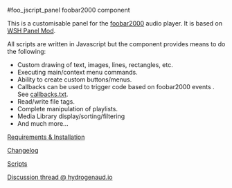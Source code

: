 #foo_jscript_panel
foobar2000 component

This is a customisable panel for the [foobar2000](https://www.foobar2000.org) audio player. It is based on [WSH Panel Mod](https://code.google.com/p/foo-wsh-panel-mod/).

All scripts are written in Javascript but the component provides means to do the following:

* Custom drawing of text, images, lines, rectangles, etc.
* Executing main/context menu commands.
* Ability to create custom buttons/menus.
* Callbacks can be used to trigger code based on foobar2000 events . See [callbacks.txt](https://raw.githubusercontent.com/19379/foo-jscript-panel/master/foo_jscript_panel/docs/Callbacks.txt).
* Read/write file tags.
* Complete manipulation of playlists.
* Media Library display/sorting/filtering
* And much more...

[Requirements & Installation](https://github.com/19379/foo-jscript-panel/wiki/Requirements-&-Installation)

[Changelog](https://github.com/19379/foo-jscript-panel/blob/master/CHANGELOG.md)

[Scripts](https://github.com/19379/foo-jscript-panel/wiki/Scripts)

[Discussion thread @ hydrogenaud.io](https://hydrogenaud.io/index.php/topic,110499.0.html)
